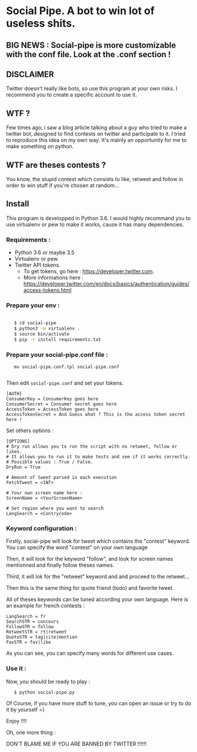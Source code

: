 # Social Pipe. A bot to win lot of useless shits.

## BIG NEWS : Social-pipe is more customizable with the conf file. Look at the .conf section !

## DISCLAIMER 

Twitter doesn't really like bots, so use this program at your own risks. I recommend you to create a specific account to use it.

## WTF ?

Few times ago, i saw a blog article talking about a guy who tried to make a twitter bot, designed to find contests on twitter and participate to it. I tried to reproduce this idea on my own way. It's mainly an opportunity for me to make something on python.

## WTF are theses contests ?

You know, the stupid contest which consists to like, retweet and follow in order to win stuff if you're chosen at random...

## Install

This program is developped in Python 3.6. I would highly recommand you to use virtualenv or pew to make it works, cause it has many dependencies.

### Requirements :

- Python 3.6 or maybe 3.5
- Virtualenv or pew.
- Twitter API tokens. 
  - To get tokens, go here : https://developer.twitter.com. 
  - More informations here : https://developer.twitter.com/en/docs/basics/authentication/guides/access-tokens.html
   

### Prepare your env :

```bash
   
   $ cd social-pipe
   $ python3 -m virtualenv .
   $ source bin/activate
   $ pip -r install requirements.txt

```

### Prepare your social-pipe.conf file :

```
   mv social-pipe.conf.tpl social-pipe.conf
   
```
Then edit ```social-pipe.conf``` and set your tokens.

```
[AUTH]
ConsumerKey = ConsumerKey goes here
ConsumerSecret = Consumer secret goes here
AccessToken = AccessToken goes here
AccessTokenSecret = And Guess what ? This is the access token secret here !

```

Set others options : 

```
[OPTIONS]
# Dry run allows you to run the script with no retweet, follow or likes.
# It allows you to run it to make tests and see if it works correctly.
# Possible values : True / False.
DryRun = True

# Amount of tweet parsed in each execution
FetchTweet = <INT>

# Your own screen name here :
ScreenName = <YourScreenName>

# Set region where you want to search
LangSearch = <Contrycode>

```

### Keyword configuration :

Firstly, social-pipe will look for tweet which contains the "contest" keyword. You can specify the word "contest" on your own language

Then, it will look for the keyword "follow", and look for screen names mentionned and finally follow theses names. 

Third, it will lok for the "retweet" keyword and and proceed to the retweet...

Then this is the same thing for quote friend (todo) and favorite tweet.

All of theses keywords can be tuned according your own language. 
Here is an example for french contests :

```
LangSearch = fr
SearchSTR = concours
FollowSTR = follow
RetweetSTR = rt|retweet
QuoteSTR = tag|cite|mention
FavSTR = fav|like
```

As you can see, you can specify many words for different use cases.

### Use it :

Now, you should be ready to play :

```
   $ python social-pipe.py
```

Of Course, if you have more stuff to tune, you can open an issue or try to do it by yourself =)

Enjoy !!!!

Oh, one more thing : 

DON'T BLAME ME IF YOU ARE BANNED BY TWITTER !!!!!!
